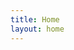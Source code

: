 ```yaml
---
title: Home
layout: home
---
```


<!-- <div class="container-fluid">
    <div class="row">
        <div id="shelf-1" class="col-4">
            Col 1
        </div>
        <div id="shelf-2" class="col-4">
            Col 2
        </div>
        <div id="shelf-3" class="col-4">
            Col 3
        </div>
    </div>
</div> -->

